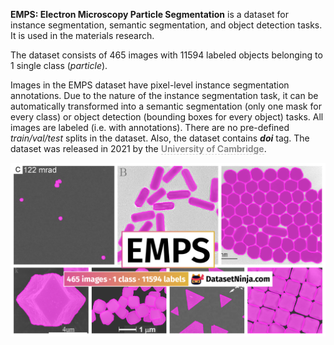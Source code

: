 **EMPS: Electron Microscopy Particle Segmentation** is a dataset for instance segmentation, semantic segmentation, and object detection tasks. It is used in the materials research. 

The dataset consists of 465 images with 11594 labeled objects belonging to 1 single class (*particle*).

Images in the EMPS dataset have pixel-level instance segmentation annotations. Due to the nature of the instance segmentation task, it can be automatically transformed into a semantic segmentation (only one mask for every class) or object detection (bounding boxes for every object) tasks. All images are labeled (i.e. with annotations). There are no pre-defined <i>train/val/test</i> splits in the dataset. Also, the dataset contains ***doi*** tag. The dataset was released in 2021 by the <span style="font-weight: 600; color: grey; border-bottom: 1px dashed #d3d3d3;">University of Cambridge</span>.

<img src="https://github.com/dataset-ninja/emps/raw/main/visualizations/poster.png">
